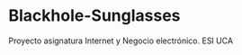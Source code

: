 Blackhole-Sunglasses
====================

Proyecto asignatura Internet y Negocio electrónico. ESI UCA
